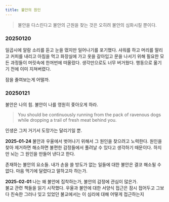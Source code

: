 ```yaml
---
title: 불안의 원인
---
```


> 불안을 다스린다고 불안의 근원을 찾는 것은 오히려 불안의 심화시킬 뿐이다.

### 20250120
일곱시에 알람 소리를 듣고 눈을 떴지만 일어나기를 포기했다.
샤워를 하고 머리를 말리고 커피를 내리고 아침을 먹고 화장실에 가고 옷을 갈아입고 문을 나서기 위해 필요한 모든 과정들이 머릿속에 한꺼번에 떠올랐다.
생각만으로도 너무 버거웠다. 
행동으로 옮기기 전에 이미 지쳐버렸다.

잠을 줄여보는게 어떨까.

### 20250121
불안은 나의 힘. 
불안이 나를 영원히 좇아오게 하라.  

> You should be continuously running from the pack of ravenous dogs while dropping a trail of fresh meat behind you.

인생은 그저 거기서 도망가는 달리기일 뿐.

**2025-01-24**
불안과 우울에서 벗어나기 위해서 그 원인을 찾으려고 노력한다.
원인을 찾아 제거하면 해소하면 불편한 감정들에서 풀려날 수 있다고 생각하기 때문이다.
하지만 뇌는 그 원인을 만들어 낸다고 한다.

존재하는 불안의 요소들. 내가 손을 쓸 방도가 없는 일들에 대한 불안은 결코 해소될 수 없다.
마음 먹기에 달렸다고 말하고자 하는가. 


**2025-02-01**
나는 왜 불안에 집착하는가, 불안의 감정에 관심이 많은가.  
불교 관련 책들을 읽기 시작했다. 우울과 불안에 대한 서양식 접근은 잠시 접어두고 그보다 친숙한 그러나 잊고 있었던 불교에서는 이 심리에 대해 어떻게 접근하는지  

